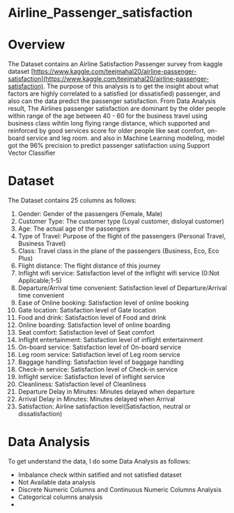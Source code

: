 # Airline_Passenger_satisfaction
# Overview
The Dataset contains an Airline Satisfaction Passenger survey from kaggle dataset [https://www.kaggle.com/teejmahal20/airline-passenger-satisfaction](https://www.kaggle.com/teejmahal20/airline-passenger-satisfaction). The purpose of this analysis is to get the insight about what factors are highly correlated to a satisfied (or dissatisfied) passenger, and also can the data predict the passenger satisfaction. 
From Data Analysis result, The Airlines passenger satisfaction are dominant by the older people within range of the age between 40 - 60 for the business travel using business class wihtin long flying range distance, which supported and reinforced by good services score for older people like seat comfort, on-board service and leg room. and also in Machine Learning modeling, model got the 96% precision to predict passenger satisfaction using Support Vector Classifier
# Dataset
The Dataset contains 25 columns as follows:
1. Gender: Gender of the passengers (Female, Male)
2. Customer Type: The customer type (Loyal customer, disloyal customer)
3. Age: The actual age of the passengers
4. Type of Travel: Purpose of the flight of the passengers (Personal Travel, Business Travel)
5. Class: Travel class in the plane of the passengers (Business, Eco, Eco Plus)
6. Flight distance: The flight distance of this journey
7. Inflight wifi service: Satisfaction level of the inflight wifi service (0:Not Applicable;1-5)
8. Departure/Arrival time convenient: Satisfaction level of Departure/Arrival time convenient
9. Ease of Online booking: Satisfaction level of online booking
10. Gate location: Satisfaction level of Gate location
11. Food and drink: Satisfaction level of Food and drink
12. Online boarding: Satisfaction level of online boarding
13. Seat comfort: Satisfaction level of Seat comfort
14. Inflight entertainment: Satisfaction level of inflight entertainment
15. On-board service: Satisfaction level of On-board service
16. Leg room service: Satisfaction level of Leg room service
17. Baggage handling: Satisfaction level of baggage handling
18. Check-in service: Satisfaction level of Check-in service
19. Inflight service: Satisfaction level of inflight service
20. Cleanliness: Satisfaction level of Cleanliness
21. Departure Delay in Minutes: Minutes delayed when departure
22. Arrival Delay in Minutes: Minutes delayed when Arrival
23. Satisfaction: Airline satisfaction level(Satisfaction, neutral or dissatisfaction)
# Data Analysis
To get understand the data, I do some Data Analysis as follows:
- Imbalance check within satified and not satisfied dataset
- Not Available data analysis
- Discrete Numeric Columns and Continuous Numeric Columns Analysis
- Categorical columns analysis
- 

